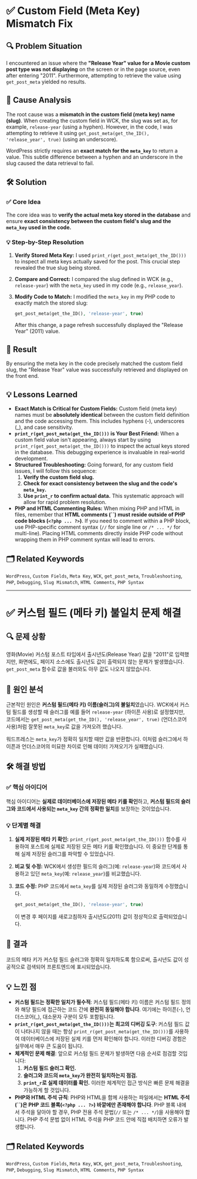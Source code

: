 # ✅ Custom Field (Meta Key) Mismatch Fix

## 🔍 Problem Situation

I encountered an issue where the **"Release Year" value for a Movie custom post type was not displaying** on the screen or in the page source, even after entering "2011". Furthermore, attempting to retrieve the value using `get_post_meta` yielded no results.

## 📌 Cause Analysis

The root cause was a **mismatch in the custom field (meta key) name (slug)**. When creating the custom field in WCK, the slug was set as, for example, `release-year` (using a hyphen). However, in the code, I was attempting to retrieve it using `get_post_meta(get_the_ID(), 'release_year', true)` (using an underscore).

WordPress strictly requires an **exact match for the `meta_key`** to return a value. This subtle difference between a hyphen and an underscore in the slug caused the data retrieval to fail.

## 🛠 Solution

### ✅ Core Idea

The core idea was to **verify the actual meta key stored in the database** and ensure **exact consistency between the custom field's slug and the `meta_key` used in the code.**

### 💡 Step-by-Step Resolution

1.  **Verify Stored Meta Key:** I used `print_r(get_post_meta(get_the_ID()))` to inspect all meta keys actually saved for the post. This crucial step revealed the true slug being stored.
    
2.  **Compare and Correct:** I compared the slug defined in WCK (e.g., `release-year`) with the `meta_key` used in my code (e.g., `release_year`).
    
3.  **Modify Code to Match:** I modified the `meta_key` in my PHP code to exactly match the stored slug:
    
    
    ```php
    get_post_meta(get_the_ID(), 'release-year', true)
    
    ```
    
    After this change, a page refresh successfully displayed the "Release Year" (2011) value.
    

## 🎯 Result

By ensuring the meta key in the code precisely matched the custom field slug, the "Release Year" value was successfully retrieved and displayed on the front end.

## 💡 Lessons Learned

-   **Exact Match is Critical for Custom Fields:** Custom field (meta key) names must be **absolutely identical** between the custom field definition and the code accessing them. This includes hyphens (-), underscores (_), and case sensitivity.
-   **`print_r(get_post_meta(get_the_ID()))` is Your Best Friend:** When a custom field value isn't appearing, always start by using `print_r(get_post_meta(get_the_ID()))` to inspect the actual keys stored in the database. This debugging experience is invaluable in real-world development.
-   **Structured Troubleshooting:** Going forward, for any custom field issues, I will follow this sequence:
    1.  **Verify the custom field slug.**
    2.  **Check for exact consistency between the slug and the code's `meta_key`.**
    3.  **Use `print_r` to confirm actual data.** This systematic approach will allow for rapid problem resolution.
-   **PHP and HTML Commenting Rules:** When mixing PHP and HTML in files, remember that **HTML comments (``) must reside outside of PHP code blocks (`<?php ... ?>`)**. If you need to comment within a PHP block, use PHP-specific comment syntax (`//` for single line or `/* ... */` for multi-line). Placing HTML comments directly inside PHP code without wrapping them in PHP comment syntax will lead to errors.

## 🗂️ Related Keywords

`WordPress`, `Custom Fields`, `Meta Key`, `WCK`, `get_post_meta`, `Troubleshooting`, `PHP`, `Debugging`, `Slug Mismatch`, `HTML Comments`, `PHP Syntax`

----------

# ✅ 커스텀 필드 (메타 키) 불일치 문제 해결

## 🔍 문제 상황

영화(Movie) 커스텀 포스트 타입에서 출시년도(Release Year) 값을 "2011"로 입력했지만, 화면에도, 페이지 소스에도 출시년도 값이 출력되지 않는 문제가 발생했습니다. `get_post_meta` 함수로 값을 불러와도 아무 값도 나오지 않았습니다.

## 📌 원인 분석

근본적인 원인은 **커스텀 필드(메타 키) 이름(슬러그)의 불일치**였습니다. WCK에서 커스텀 필드를 생성할 때 슬러그를 예를 들어 `release-year` (하이픈 사용)로 설정했지만, 코드에서는 `get_post_meta(get_the_ID(), 'release_year', true)` (언더스코어 사용)처럼 잘못된 `meta_key`로 값을 가져오려 했습니다.

워드프레스는 `meta_key`가 정확히 일치할 때만 값을 반환합니다. 이처럼 슬러그에서 하이픈과 언더스코어의 미묘한 차이로 인해 데이터 가져오기가 실패했습니다.

## 🛠 해결 방법

### ✅ 핵심 아이디어

핵심 아이디어는 **실제로 데이터베이스에 저장된 메타 키를 확인**하고, **커스텀 필드의 슬러그와 코드에서 사용되는 `meta_key` 간의 정확한 일치**를 보장하는 것이었습니다.

### 💡 단계별 해결

1.  **실제 저장된 메타 키 확인:** `print_r(get_post_meta(get_the_ID()))` 함수를 사용하여 포스트에 실제로 저장된 모든 메타 키를 확인했습니다. 이 중요한 단계를 통해 실제 저장된 슬러그를 파악할 수 있었습니다.
    
2.  **비교 및 수정:** WCK에서 생성한 필드의 슬러그(예: `release-year`)와 코드에서 사용하고 있던 `meta_key`(예: `release_year`)를 비교했습니다.
    
3.  **코드 수정:** PHP 코드에서 `meta_key`를 실제 저장된 슬러그와 동일하게 수정했습니다.
    
    
    ```php
    get_post_meta(get_the_ID(), 'release-year', true)
    
    ```
    
    이 변경 후 페이지를 새로고침하자 출시년도(2011) 값이 정상적으로 출력되었습니다.
    

## 🎯 결과

코드의 메타 키가 커스텀 필드 슬러그와 정확히 일치하도록 함으로써, 출시년도 값이 성공적으로 검색되어 프론트엔드에 표시되었습니다.

## 💡 느낀 점

-   **커스텀 필드는 정확한 일치가 필수적**: 커스텀 필드(메타 키) 이름은 커스텀 필드 정의와 해당 필드에 접근하는 코드 간에 **완전히 동일해야 합니다**. 여기에는 하이픈(-), 언더스코어(_), 대소문자 구분이 모두 포함됩니다.
-   **`print_r(get_post_meta(get_the_ID()))`는 최고의 디버깅 도구**: 커스텀 필드 값이 나타나지 않을 때는 항상 `print_r(get_post_meta(get_the_ID()))`를 사용하여 데이터베이스에 저장된 실제 키를 먼저 확인해야 합니다. 이러한 디버깅 경험은 실무에서 매우 큰 도움이 됩니다.
-   **체계적인 문제 해결**: 앞으로 커스텀 필드 문제가 발생하면 다음 순서로 점검할 것입니다:
    1.  **커스텀 필드 슬러그 확인.**
    2.  **슬러그와 코드의 `meta_key`가 완전히 일치하는지 점검.**
    3.  **`print_r`로 실제 데이터를 확인.** 이러한 체계적인 접근 방식은 빠른 문제 해결을 가능하게 할 것입니다.
-   **PHP와 HTML 주석 규칙**: PHP와 HTML을 함께 사용하는 파일에서는 **HTML 주석(``)은 PHP 코드 블록(`<?php ... ?>`) 바깥에만 존재해야 합니다**. PHP 블록 내에서 주석을 달아야 할 경우, PHP 전용 주석 문법(`//` 또는 `/* ... */`)을 사용해야 합니다. PHP 주석 문법 없이 HTML 주석을 PHP 코드 안에 직접 배치하면 오류가 발생합니다.

## 🗂️ Related Keywords

`WordPress`, `Custom Fields`, `Meta Key`, `WCK`, `get_post_meta`, `Troubleshooting`, `PHP`, `Debugging`, `Slug Mismatch`, `HTML Comments`, `PHP Syntax`
